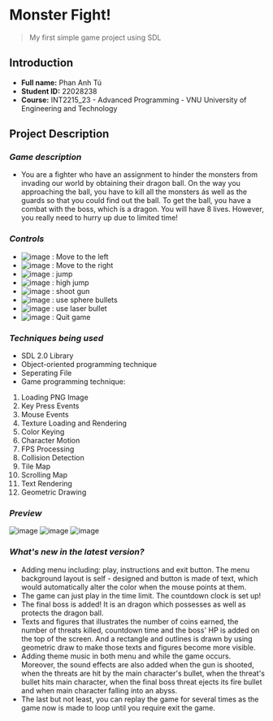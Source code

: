 # **Monster Fight!**
> My first simple game project using SDL

## Introduction
+ **Full name:**    Phan Anh Tú
+ **Student ID:**   22028238
+ **Course:**       INT2215_23 - Advanced Programming - VNU University of Engineering and Technology


## Project Description
### ***Game description***
+ You are a fighter who have an assignment to hinder the monsters from invading our world by obtaining their dragon ball. On the way you approaching the ball, you have to kill all the monsters ás well as the guards so that you could find out the ball. To get the ball, you have a combat with the boss, which ís a dragon. You will have 8 lives. However, you really need to hurry up due to limited time!


### ***Controls***
+ ![image](https://github.com/tuphan22028238/First_Game_SDL2/assets/124888378/473ca9ad-b656-4319-bcae-4e310d93fd5b) : Move to the left
+ ![image](https://github.com/tuphan22028238/First_Game_SDL2/assets/124888378/aef20e05-0f2d-4886-bc78-8be124b12dfe) : Move to the right
+ ![image](https://github.com/tuphan22028238/First_Game_SDL2/assets/124888378/5b1e7109-3232-4c10-b50a-1eee14eab1e2) : jump
+ ![image](https://github.com/tuphan22028238/First_Game_SDL2/assets/124888378/461faf08-f355-40f9-9dd8-aca19a56a66e) : high jump
+ ![image](https://github.com/tuphan22028238/First_Game_SDL2/assets/124888378/81115da7-473f-4b1c-94d5-2b0c5300d5a6) : shoot gun
+ ![image](https://github.com/tuphan22028238/First_Game_SDL2/assets/124888378/26855c56-2d07-4d66-9ad0-2240865a1a88) : use sphere bullets
+ ![image](https://github.com/tuphan22028238/First_Game_SDL2/assets/124888378/7afc2049-c4a8-4ba8-9c7e-0a030723fbcb) : use laser bullet
+ ![image](https://github.com/tuphan22028238/First_Game_SDL2/assets/124888378/68c054d5-3d07-49e9-8adf-ed4a9d2f3fe5) : Quit game

### ***Techniques being used***
+ SDL 2.0 Library
+ Object-oriented programming technique
+ Seperating File
+ Game programming technique:

1. Loading PNG Image
2. Key Press Events
3. Mouse Events
4. Texture Loading and Rendering
5. Color Keying
6. Character Motion
7. FPS Processing
8. Collision Detection
9. Tile Map
10. Scrolling Map
11. Text Rendering
12. Geometric Drawing

### ***Preview***
![image](https://github.com/tuphan22028238/First_Game_SDL2/assets/124888378/0f64ecbb-e625-4bdc-ad9b-fa6050ea1e2f)
![image](https://github.com/tuphan22028238/First_Game_SDL2/assets/124888378/abd7acc1-0f4f-4a84-a6ed-ba32ff2331d6)
![image](https://github.com/tuphan22028238/First_Game_SDL2/assets/124888378/b14db458-3e79-4e71-9415-0b17c33cdd34)

### ***What's new in the latest version?***
+ Adding menu including: play, instructions and exit button. The menu background layout is self - designed and button is made of text, which would automatically alter the color when the mouse points at them.
+ The game can just play in the time limit. The countdown clock is set up!
+ The final boss is added! It is an dragon which possesses as well as protects the dragon ball.
+ Texts and figures that illustrates the number of coins earned, the number of threats killed, countdown time and the boss' HP is added on the top of the screen. And a rectangle and outlines is drawn by using geometric draw to make those texts and figures become more visible.
+ Adding theme music in both menu and while the game occurs. Moreover, the sound effects are also added when the gun is shooted, when the threats are hit by the main character's bullet, when the threat's bullet hits main character, when the final boss threat ejects its fire bullet and when main character falling into an abyss.
+ The last but not least, you can replay the game for several times as the game now is made to loop until you require exit the game.

